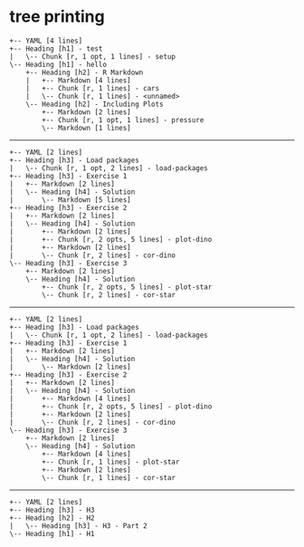 # tree printing

    +-- YAML [4 lines]
    +-- Heading [h1] - test
    |   \-- Chunk [r, 1 opt, 1 lines] - setup
    \-- Heading [h1] - hello
        +-- Heading [h2] - R Markdown
        |   +-- Markdown [4 lines]
        |   +-- Chunk [r, 1 lines] - cars
        |   \-- Chunk [r, 1 lines] - <unnamed>
        \-- Heading [h2] - Including Plots
            +-- Markdown [2 lines]
            +-- Chunk [r, 1 opt, 1 lines] - pressure
            \-- Markdown [1 lines]

---

    +-- YAML [2 lines]
    +-- Heading [h3] - Load packages
    |   \-- Chunk [r, 1 opt, 2 lines] - load-packages
    +-- Heading [h3] - Exercise 1
    |   +-- Markdown [2 lines]
    |   \-- Heading [h4] - Solution
    |       \-- Markdown [5 lines]
    +-- Heading [h3] - Exercise 2
    |   +-- Markdown [2 lines]
    |   \-- Heading [h4] - Solution
    |       +-- Markdown [2 lines]
    |       +-- Chunk [r, 2 opts, 5 lines] - plot-dino
    |       +-- Markdown [2 lines]
    |       \-- Chunk [r, 2 lines] - cor-dino
    \-- Heading [h3] - Exercise 3
        +-- Markdown [2 lines]
        \-- Heading [h4] - Solution
            +-- Chunk [r, 2 opts, 5 lines] - plot-star
            \-- Chunk [r, 2 lines] - cor-star

---

    +-- YAML [2 lines]
    +-- Heading [h3] - Load packages
    |   \-- Chunk [r, 1 opt, 2 lines] - load-packages
    +-- Heading [h3] - Exercise 1
    |   +-- Markdown [2 lines]
    |   \-- Heading [h4] - Solution
    |       \-- Markdown [2 lines]
    +-- Heading [h3] - Exercise 2
    |   +-- Markdown [2 lines]
    |   \-- Heading [h4] - Solution
    |       +-- Markdown [4 lines]
    |       +-- Chunk [r, 2 opts, 5 lines] - plot-dino
    |       +-- Markdown [2 lines]
    |       \-- Chunk [r, 2 lines] - cor-dino
    \-- Heading [h3] - Exercise 3
        +-- Markdown [2 lines]
        \-- Heading [h4] - Solution
            +-- Markdown [4 lines]
            +-- Chunk [r, 1 lines] - plot-star
            +-- Markdown [2 lines]
            \-- Chunk [r, 1 lines] - cor-star

---

    +-- YAML [2 lines]
    +-- Heading [h3] - H3
    +-- Heading [h2] - H2
    |   \-- Heading [h3] - H3 - Part 2
    \-- Heading [h1] - H1

